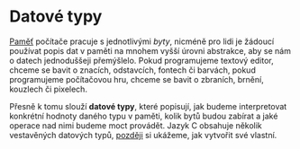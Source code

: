 # Datové typy
[Paměť](../../uvod/pamet.md) počítače pracuje s jednotlivými *byty*, nicméně pro lidi
je žádoucí používat popis dat v paměti na mnohem vyšší úrovni abstrakce, aby se nám o datech
jednoduššeji přemýšlelo. Pokud programujeme textový editor, chceme se bavit o znacích, odstavcích,
fontech či barvách, pokud programujeme počítačovou hru, chceme se bavit o zbraních, brnění, kouzlech
či pixelech.

Přesně k tomu slouží **datové typy**, které popisují, jak budeme interpretovat konkrétní hodnoty
daného typu v paměti, kolik bytů budou zabírat a jaké operace nad nimi budeme moct provádět. Jazyk C
obsahuje několik vestavěných datových typů, [později](../struktury/struktury.md) si ukážeme, jak vytvořit
své vlastní.
